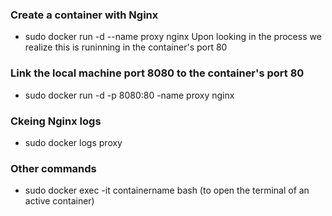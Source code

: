### Create a container with Nginx
* sudo docker run -d --name proxy nginx
Upon looking in the process we realize this is runinning in the container's port 80

### Link the local machine port 8080 to the container's port 80
* sudo docker run -d -p 8080:80 -name proxy nginx

### Ckeing Nginx logs
* sudo docker logs proxy

### Other commands
* sudo docker exec -it containername bash (to open the terminal of an active container)
